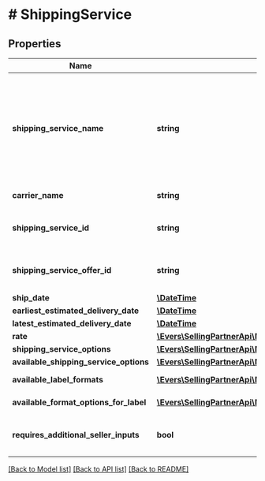 # # ShippingService

## Properties

Name | Type | Description | Notes
------------ | ------------- | ------------- | -------------
**shipping_service_name** | **string** | A plain text representation of a carrier&#39;s shipping service. For example, \&quot;UPS Ground\&quot; or \&quot;FedEx Standard Overnight\&quot;. |
**carrier_name** | **string** | The name of the carrier. |
**shipping_service_id** | **string** | An Amazon-defined shipping service identifier. |
**shipping_service_offer_id** | **string** | An Amazon-defined shipping service offer identifier. |
**ship_date** | [**\DateTime**](\DateTime.md) |  |
**earliest_estimated_delivery_date** | [**\DateTime**](\DateTime.md) |  | [optional]
**latest_estimated_delivery_date** | [**\DateTime**](\DateTime.md) |  | [optional]
**rate** | [**\Evers\SellingPartnerApi\Model\MerchantFulfillment\CurrencyAmount**](CurrencyAmount.md) |  |
**shipping_service_options** | [**\Evers\SellingPartnerApi\Model\MerchantFulfillment\ShippingServiceOptions**](ShippingServiceOptions.md) |  |
**available_shipping_service_options** | [**\Evers\SellingPartnerApi\Model\MerchantFulfillment\AvailableShippingServiceOptions**](AvailableShippingServiceOptions.md) |  | [optional]
**available_label_formats** | [**\Evers\SellingPartnerApi\Model\MerchantFulfillment\LabelFormat[]**](LabelFormat.md) | List of label formats. | [optional]
**available_format_options_for_label** | [**\Evers\SellingPartnerApi\Model\MerchantFulfillment\LabelFormatOption[]**](LabelFormatOption.md) | The available label formats. | [optional]
**requires_additional_seller_inputs** | **bool** | When true, additional seller inputs are required. |

[[Back to Model list]](../../README.md#models) [[Back to API list]](../../README.md#endpoints) [[Back to README]](../../README.md)
